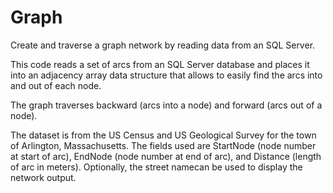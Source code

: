 Graph
=====

Create and traverse a graph network by reading data from an SQL Server.

This code reads a set of arcs from an SQL Server database and places it into an adjacency array data structure that allows to easily find the arcs into and out of each node. 

The graph traverses backward (arcs into a node) and forward (arcs out of a node).

The dataset is from the US Census and US Geological Survey for the town of Arlington, Massachusetts. The fields used are StartNode (node number at start of arc), EndNode (node number at end of arc), and Distance (length of arc in meters). Optionally, the street namecan be used to display the network output. 
